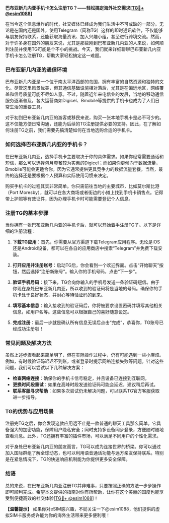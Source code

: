 **巴布亚新几内亚手机卡怎么注册TG？——轻松搞定海外社交需求[[TG💪+ @esim1088](https://t.me/s/esim1088)]**

在当今这个信息爆炸的时代，社交媒体已经成为我们生活中不可或缺的一部分。无论是在国内还是国外，使用Telegram（简称TG）这样的即时通讯软件，不仅能够与朋友保持联系，还能获取海量资讯、加入兴趣小组，甚至进行跨境交流。然而，对于许多身在国外的朋友来说，尤其是那些刚到巴布亚新几内亚的人来说，如何顺利注册并使用TG可能是个不小的挑战。今天，我们就来详细聊聊巴布亚新几内亚手机卡怎么注册TG，帮助大家轻松搞定这一难题。

### 巴布亚新几内亚的通信环境

巴布亚新几内亚是一个位于南太平洋西部的岛国，拥有丰富的自然资源和独特的文化。尽管这里风景优美，但其通信基础设施相对落后，尤其是在偏远地区，网络覆盖和信号质量可能不尽如人意。不过，随着近年来电信业的发展，当地的移动通信服务逐渐普及，各大运营商如Digicel、Bmobile等提供的手机卡也成为了人们日常生活的重要工具。

对于初到巴布亚新几内亚的游客或移民来说，购买一张本地手机卡是必不可少的。这不仅能方便日常沟通，还能为后续的TG注册提供必要的支持。因此，在了解如何注册TG之前，我们需要先搞清楚如何在当地选购合适的手机卡。

### 如何选择巴布亚新几内亚的手机卡？

在巴布亚新几内亚，选择手机卡主要取决于你的具体需求。如果你经常需要通话和短信，那么可以选择包月套餐较为实惠的Digicel；而如果你更倾向于数据流量，Bmobile可能会更适合你，因为它通常提供更具竞争力的数据流量套餐。当然，最终的选择还是要根据个人预算和实际使用习惯来决定。

购买手机卡的过程其实非常简单。你只需前往当地的主要城市，比如莫尔斯比港（Port Moresby），就可以在各大商场或者街边的小摊上找到手机卡销售点。记得带上护照等有效证件，因为办理手机卡时可能需要登记个人信息。

### 注册TG的基本步骤

当你拥有一张巴布亚新几内亚的手机卡后，就可以开始着手注册TG了。以下是详细的注册流程：

1. **下载TG应用**：首先，你需要从官方渠道下载Telegram应用程序。无论是iOS还是Android设备，都可以在各自的应用商店中搜索“Telegram”并免费下载安装。

2. **打开应用并注册账号**：启动TG后，你会看到一个欢迎界面。点击“开始聊天”按钮，然后选择“注册新账号”。输入你的手机号码，点击“下一步”。

3. **验证手机号码**：接下来，TG会向你输入的手机号发送一条验证码短信。由于你现在身处巴布亚新几内亚，所以收到的验证码将是当地的号码。确保你的手机卡处于良好状态，并耐心等待验证码的到来。

4. **填写基本信息**：输入接收到的验证码后，你将被要求设置密码并填写其他相关信息，如用户名等。这些信息可以根据自己的喜好随意设定。

5. **完成注册**：最后一步就是确认所有信息无误后点击“完成”，恭喜你，TG账号已经成功注册啦！

### 常见问题及解决方法

虽然上述步骤看起来简单明了，但在实际操作过程中，仍有可能遇到一些小麻烦。例如，有时候验证码迟迟不到账，或者登录时提示网络连接失败等问题。针对这些问题，我们可以尝试以下几种解决方案：

- **检查网络连接**：确保你的手机卡信号稳定，并且设备已连接到互联网。
- **更换时间段重试**：如果在高峰时段发送验证码可能会延迟，建议稍后再试。
- **联系客服寻求帮助**：如果多次尝试仍未解决问题，可以联系TG官方客服获取进一步指导。

### TG的优势与应用场景

注册完TG之后，你会发现这款应用远不止是一款普通的聊天工具那么简单。它具备强大的加密功能，保障用户隐私安全；同时支持多设备同步登录，方便随时随地查看消息。此外，TG还拥有丰富的插件市场，可以满足不同用户的个性化需求。

对于身处巴布亚新几内亚的朋友而言，TG可以成为连接世界的桥梁。你可以通过加入国际群组了解全球动态，也可以利用语音通话功能与远方亲友保持联系。特别是在紧急情况下，TG的快速响应机制能为你提供更多安全保障。

### 结语

总的来说，在巴布亚新几内亚注册TG并非难事，只要按照正确的方法一步步操作即可顺利完成。希望本文提供的指南对你有所帮助，让你在这个美丽的国度也能享受到便捷高效的社交体验[[TG💪+ @esim1088](https://t.me/s/esim1088)]！

**【温馨提示】** 如果你对eSIM感兴趣，不妨关注一下@esim1088，他们提供的虚拟SIM卡服务或许能为你的海外生活带来更多便利哦！